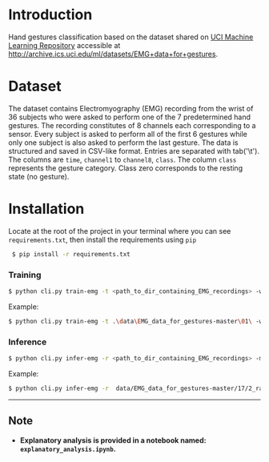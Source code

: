 # Introduction

Hand gestures classification based on the dataset shared on [UCI Machine Learning Repository](http://archive.ics.uci.edu/ml/datasets) accessible at http://archive.ics.uci.edu/ml/datasets/EMG+data+for+gestures. 

# Dataset
The dataset contains Electromyography (EMG) recording from the wrist of 36 subjects who were asked to perform one of the 7 predetermined hand gestures. The recording constitutes of 8 channels each corresponding to a sensor. Every subject is asked to perform all of the first 6 gestures while only one subject is also asked to perform the last gesture. The data is structured and saved in CSV-like format. Entries are separated with tab('\t'). The columns are `time`, `channel1` to `channel8`, `class`. The column `class` represents the gesture category. Class zero corresponds to the resting state (no gesture).   


# Installation
Locate at the root of the project in your terminal where you can see `requirements.txt`, then install the requirements using `pip`

```bash
 $ pip install -r requirements.txt
 ```

### Training
```bash
$ python cli.py train-emg -t <path_to_dir_containing_EMG_recordings> -w <window_size> -d <dir_to_save_trained_model> -o <name_of_output_file>
```
Example:
```bash
$ python cli.py train-emg -t .\data\EMG_data_for_gestures-master\01\ -w 100 -d deployed_models -o train_on_01.pkl
```


### Inference
```bash
$ python cli.py infer-emg -r <path_to_dir_containing_EMG_recordings> -m <path_to_dir_containing_trained_model> -o <path_to_save_the_inference_results>
```
Example:
```bash
$ python cli.py infer-emg -r  data/EMG_data_for_gestures-master/17/2_raw_data_11-20_23.03.16.txt -m deployed_models/RandomForestClassifier_w100___2022-06-02.pkl -o inference_output/inference17_2.txt
```

---

## Note
- **Explanatory analysis is provided in a notebook named: `explanatory_analysis.ipynb`.**
